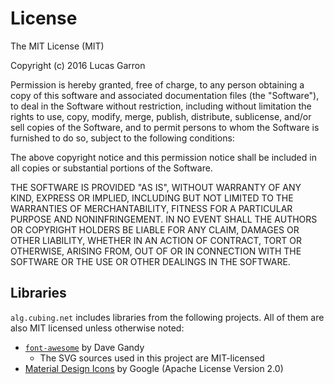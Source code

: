 # License

The MIT License (MIT)

Copyright (c) 2016 Lucas Garron

Permission is hereby granted, free of charge, to any person obtaining a copy
of this software and associated documentation files (the "Software"), to deal
in the Software without restriction, including without limitation the rights
to use, copy, modify, merge, publish, distribute, sublicense, and/or sell
copies of the Software, and to permit persons to whom the Software is
furnished to do so, subject to the following conditions:

The above copyright notice and this permission notice shall be included in
all copies or substantial portions of the Software.

THE SOFTWARE IS PROVIDED "AS IS", WITHOUT WARRANTY OF ANY KIND, EXPRESS OR
IMPLIED, INCLUDING BUT NOT LIMITED TO THE WARRANTIES OF MERCHANTABILITY,
FITNESS FOR A PARTICULAR PURPOSE AND NONINFRINGEMENT. IN NO EVENT SHALL THE
AUTHORS OR COPYRIGHT HOLDERS BE LIABLE FOR ANY CLAIM, DAMAGES OR OTHER
LIABILITY, WHETHER IN AN ACTION OF CONTRACT, TORT OR OTHERWISE, ARISING FROM,
OUT OF OR IN CONNECTION WITH THE SOFTWARE OR THE USE OR OTHER DEALINGS IN
THE SOFTWARE.


## Libraries

`alg.cubing.net` includes libraries from the following projects. All of them are also MIT licensed unless otherwise noted:

- [`font-awesome`](http://fontawesome.io/) by Dave Gandy
  - The SVG sources used in this project are MIT-licensed
- [Material Design Icons](https://material.io/icons/) by Google (Apache License Version 2.0)